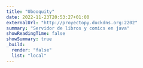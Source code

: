 ```yaml
---
title: "Ubooquity"
date: 2022-11-23T20:53:27+01:00
externalUrl: "http://proyectopy.duckdns.org:2202"
summary: "Servidor de libros y comics en java"
showReadingTime: false
showSummary: true
_build:
  render: "false"
  list: "local"
---
```


